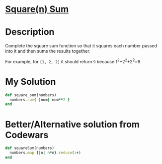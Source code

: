 # [Square(n) Sum](https://www.codewars.com/kata/515e271a311df0350d00000f)

# Description
Complete the square sum function so that it squares each number passed into it and then sums the results together.

For example, for <code>[1, 2, 2]</code> it should 
return <code>9</code> because 1<sup>2</sup>+2<sup>2</sup>+2<sup>2</sup>=9.

# My Solution
```ruby
def square_sum(numbers)
  numbers.sum{ |num| num**2 }
end
```
# Better/Alternative solution from Codewars
```ruby
def squareSum(numbers)
  numbers.map {|n| n*n}.reduce(:+)
end
```
